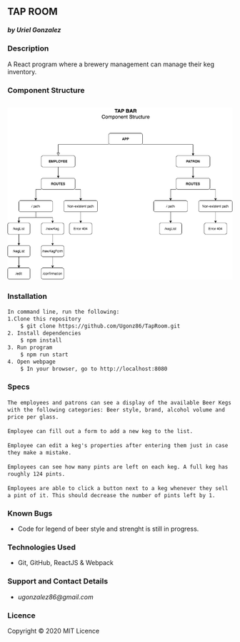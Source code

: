 ## TAP ROOM
##### by _**Uriel Gonzalez**_

### Description
A React program where a brewery management can manage their keg inventory.

### Component Structure
![Diagram](Diagram.png)
--
### Installation
```
In command line, run the following:
1.Clone this repository
    $ git clone https://github.com/Ugonz86/TapRoom.git
2. Install dependencies
    $ npm install
3. Run program
    $ npm run start
4. Open webpage
    $ In your browser, go to http://localhost:8080
```
### Specs
```
The employees and patrons can see a display of the available Beer Kegs with the following categories: Beer style, brand, alcohol volume and price per glass.

Employee can fill out a form to add a new keg to the list.

Employee can edit a keg's properties after entering them just in case they make a mistake.

Employees can see how many pints are left on each keg. A full keg has roughly 124 pints.

Employees are able to click a button next to a keg whenever they sell a pint of it. This should decrease the number of pints left by 1.
```

### Known Bugs
* Code for legend of beer style and strenght is still in progress.

### Technologies Used
* Git, GitHub, ReactJS & Webpack

### Support and Contact Details
* _ugonzalez86@gmail.com_

### Licence
Copyright © 2020
MIT Licence